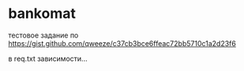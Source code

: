 # bankomat
тестовое задание
по https://gist.github.com/qweeze/c37cb3bce6ffeac72bb5710c1a2d23f6

в req.txt зависимости... 
